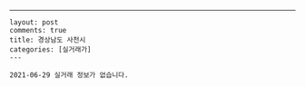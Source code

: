 ---
    layout: post
    comments: true
    title: 경상남도 사천시
    categories: [실거래가]
    ---

    2021-06-29 실거래 정보가 없습니다.

    